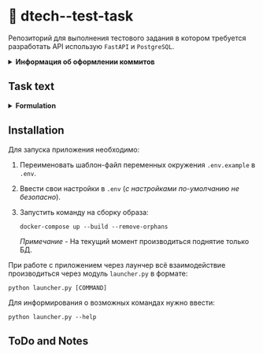 # 👷 dtech--test-task

Репозиторий для выполнения тестового задания в котором требуется разработать
API использую `FastAPI` и `PostgreSQL`.

<details>
<summary>
   <strong>
      Информация об оформлении коммитов
   </strong>
</summary>

- **feat:** (новая функционал кода, БЕЗ учёта функционала для сборок)
- **devops:** (функционал для сборки, - добавление, удаление и исправление)
- **fix:** (исправление ошибок функционального кода)
- **docs:** (изменения в документации)
- **style:** (форматирование, отсутствующие точки с запятой и т.п., без изменения производственного кода)
- **refactor:** (рефакторинг производственного кода, например, переименование переменной)
- **test:** (добавление недостающих тестов, рефакторинг тестов; без изменения производственного кода)
- **chore:** (обновление рутинных задач и т. д.; без изменения производственного кода).

</details>

## Task text

<details>
<summary>
   <strong>
      <a>Formulation</a>
   </strong>
</summary>

### Модель базы данных

**Пользователь** – репрезентация пользователей в приложении. Должны быть обычные и
админ пользователи (админ назначается руками в базе или создаётся на старте
приложения).

**Товар** – Состоит из заголовка, описания и цены.

**Счёт** – Имеет идентификатор счёта и баланс. Привязан к пользователю. У пользователя
может быть несколько счетов.

**Транзакция** – история зачисления на счёт, хранит сумму зачисления и идентификатор
счёта.

### Функциональные критерии

Весь описываемый ниже функционал должен быть осуществлён в формате REST API.
Работа с шаблонами, HTML или фронтендом в любой форме не предусматривается.
Пользователь может:

1. Регистрация (по паролю и логину, возвращает ссылку активации)
2. Логин
3. Просмотр списка товаров
4. Покупка товара, просто списывает с баланса стоимость товара, при условии
   наличия на балансе счёта достаточного количества средств
5. Просмотр баланса всех счетов и историю транзакций
6. Зачисление средств на счёт, выполняется с помощью эндпоинта [POST]
   /payment/webhook симулирует начисление со стороннего сервиса.
   Пример тела вебхука, с транзакцией (формат json):

```json
{
  "signature": "f4eae5b2881d8b6a1455f62502d08b2258d80084",
  "transaction_id": 1234567,
  "user_id": 123456,
  "bill_id": 123456,
  "amount": 100
}
```

Сигнатура формируются по правилу:

```python
from Crypto.Hash import SHA1

signature = SHA1.new()
.update(f'{private_key}:{transaction_id}:{user_id}:{bill_id}:{amount}'.encode())
.hexdigest()
```

Где:

- `private_key` – приватный ключ, задаётся в свойствах приложения;
- `transaction_id` – уникальный идентификатор транзакции;
- `user_id` – пользователь на чей счёт произойдёт зачисление;
- `bill_id` – идентификатор счёта (если счёта с таким айди не
  существует, то не должен быть создан);
- `amount` – сумма транзакции.

### Возможности админа:

1. Видеть все товары
2. Видеть всех пользователей и их счета
3. Включать/отключать пользователей
4. Создавать/редактировать/удалять товары

Не функциональные критерии

1. Логины пользователей уникальны
2. После регистрации пользователь создаётся в не активном состоянии. Становится
   активным переходя по ссылке полученной с регистрации
3. Авторизация должна быть сделана через JWT. Защищённые эндпоинты должны
   получать токен в заголовке Authorization в Bearer форматеВремя выполнения задачи желательно не более 7 дней.
   Выполнить задачу с учётом особенностей асинхронной обработки данных. В
   особенности это касается обработки транзакций, приложение должно быть способно
   обработать сравнительно большой объём параллельных запросов (с поправкой на
   технические характеристики сервера).

### Стек:

- язык программирования: Python
- фреймворк: FasAPI
- база данных: PostgreSQL

</details>

## Installation

Для запуска приложения необходимо:

1. Переименовать шаблон-файл переменных окружения `.env.example` в `.env`.
2. Ввести свои настройки в `.env` (_с настройками по-умолчанию не безопасно_).
3. Запустить команду на сборку образа:
   ```shell
   docker-compose up --build --remove-orphans
   ```

   _Примечание_ - На текущий момент производиться поднятие только БД.

При работе с приложением через лаунчер всё взаимодействие производиться
через модуль `launcher.py` в формате:

```shell
python launcher.py [COMMAND]
```

Для информирования о возможных командах нужно ввести:

```shell
python launcher.py --help
```

## ToDo and Notes